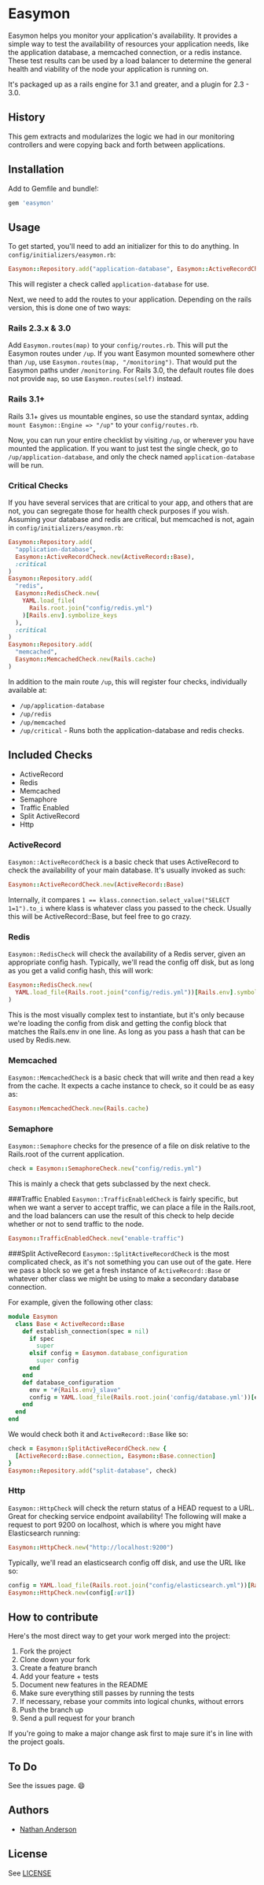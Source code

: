 # Easymon

Easymon helps you monitor your application's availability.  It provides a simple
way to test the availability of resources your application needs, like the
application database, a memcached connection, or a redis instance.  These test
results can be used by a load balancer to determine the general health and
viability of the node your application is running on.

It's packaged up as a rails engine for 3.1 and greater, and a plugin for 2.3 - 
3.0.

## History

This gem extracts and modularizes the logic we had in our monitoring controllers
and were copying back and forth between applications.

## Installation

Add to Gemfile and bundle!:

````ruby
gem 'easymon'
````

## Usage
To get started, you'll need to add an initializer for this to do anything. 
In `config/initializers/easymon.rb`:

````ruby
Easymon::Repository.add("application-database", Easymon::ActiveRecordCheck.new(ActiveRecord::Base))
````

This will register a check called `application-database` for use.

Next, we need to add the routes to your application. Depending on the rails
version, this is done one of two ways:

### Rails 2.3.x & 3.0
Add `Easymon.routes(map)` to your `config/routes.rb`.  This will put the Easymon
routes under `/up`.  If you want Easymon mounted somewhere other than `/up`, use
`Easymon.routes(map, "/monitoring")`.  That would put the Easymon paths under
`/monitoring`.  For Rails 3.0, the default routes file does not provide `map`,
so use `Easymon.routes(self)` instead.

### Rails 3.1+
Rails 3.1+ gives us mountable engines, so use the standard syntax, adding
`mount Easymon::Engine => "/up"` to your `config/routes.rb`.


Now, you can run your entire checklist by visiting `/up`, or wherever you have
mounted the application.  If you want to just test the single check, go to
`/up/application-database`, and only the check named `application-database` will
be run.

### Critical Checks
If you have several services that are critical to your app, and others that
are not, you can segregate those for health check purposes if you wish.
Assuming your database and redis are critical, but memcached is not, again in
`config/initializers/easymon.rb`:

````ruby
Easymon::Repository.add(
  "application-database",
  Easymon::ActiveRecordCheck.new(ActiveRecord::Base),
  :critical
)
Easymon::Repository.add(
  "redis",
  Easymon::RedisCheck.new(
    YAML.load_file(
      Rails.root.join("config/redis.yml")
    )[Rails.env].symbolize_keys
  ),
  :critical
)
Easymon::Repository.add(
  "memcached",
  Easymon::MemcachedCheck.new(Rails.cache)
)
````

In addition to the main route `/up`, this will register four checks,
individually available at:

 * `/up/application-database`
 * `/up/redis`
 * `/up/memcached`
 * `/up/critical` - Runs both the application-database and redis checks.

## Included Checks

 * ActiveRecord
 * Redis
 * Memcached
 * Semaphore
 * Traffic Enabled
 * Split ActiveRecord
 * Http

### ActiveRecord
`Easymon::ActiveRecordCheck` is a basic check that uses ActiveRecord to check
the availability of your main database.  It's usually invoked as such:

````ruby
Easymon::ActiveRecordCheck.new(ActiveRecord::Base)
````

Internally, it compares `1 == klass.connection.select_value("SELECT 1=1").to_i`
where klass is whatever class you passed to the check.  Usually this will be
ActiveRecord::Base, but feel free to go crazy.

### Redis
`Easymon::RedisCheck` will check the availability of a Redis server, given an
appropriate config hash.  Typically, we'll read the config off disk, but as long
as you get a valid config hash, this will work:

````ruby
Easymon::RedisCheck.new(
  YAML.load_file(Rails.root.join("config/redis.yml"))[Rails.env].symbolize_keys
)
````

This is the most visually complex test to instantiate, but it's only because
we're loading the config from disk and getting the config block that matches
the Rails.env in one line.  As long as you pass a hash that can be used by
Redis.new.

### Memcached
`Easymon::MemcachedCheck` is a basic check that will write and then read a key
from the cache.  It expects a cache instance to check, so it could be as easy 
as:

````ruby
Easymon::MemcachedCheck.new(Rails.cache)
````

### Semaphore
`Easymon::Semaphore` checks for the presence of a file on disk relative to the
Rails.root of the current application.

````ruby
check = Easymon::SemaphoreCheck.new("config/redis.yml")
````

This is mainly a check that gets subclassed by the next check.

###Traffic Enabled
`Easymon::TrafficEnabledCheck` is fairly specific, but when we want a server to
accept traffic, we can place a file in the Rails.root, and the load balancers
can use the result of this check to help decide whether or not to send traffic
to the node.

````ruby
Easymon::TrafficEnabledCheck.new("enable-traffic")
````

###Split ActiveRecord
`Easymon::SplitActiveRecordCheck` is the most complicated check, as it's not
something you can use out of the gate. Here we pass a block so we get a fresh
instance of `ActiveRecord::Base` or whatever other class we might be using to
make a secondary database connection.

For example, given the following other class:

````ruby
module Easymon
  class Base < ActiveRecord::Base
    def establish_connection(spec = nil)
      if spec
        super
      elsif config = Easymon.database_configuration
        super config
      end
    end
    def database_configuration
      env = "#{Rails.env}_slave"
      config = YAML.load_file(Rails.root.join('config/database.yml'))[env]
    end
  end
end
````

We would check both it and `ActiveRecord::Base` like so:

````ruby
check = Easymon::SplitActiveRecordCheck.new {
  [ActiveRecord::Base.connection, Easymon::Base.connection]
}
Easymon::Repository.add("split-database", check)
````

### Http
`Easymon::HttpCheck` will check the return status of a HEAD request to a URL. 
Great for checking service endpoint availability! The following will make a 
request to port 9200 on localhost, which is where you might have Elasticsearch 
running:

````ruby
Easymon::HttpCheck.new("http://localhost:9200")
````

Typically, we'll read an elasticsearch config off disk, and use the URL like so:

````ruby
config = YAML.load_file(Rails.root.join("config/elasticsearch.yml"))[Rails.env].symbolize_keys
Easymon::HttpCheck.new(config[:url])
````

## How to contribute

Here's the most direct way to get your work merged into the project:

1. Fork the project
2. Clone down your fork
3. Create a feature branch
4. Add your feature + tests
5. Document new features in the README
6. Make sure everything still passes by running the tests
7. If necessary, rebase your commits into logical chunks, without errors
8. Push the branch up
9. Send a pull request for your branch

If you're going to make a major change ask first to maje sure it's in line with 
the project goals.

## To Do

See the issues page. :smile:

## Authors

* [Nathan Anderson](mailto:andnat@gmail.com)

## License
See [LICENSE](LICENSE)